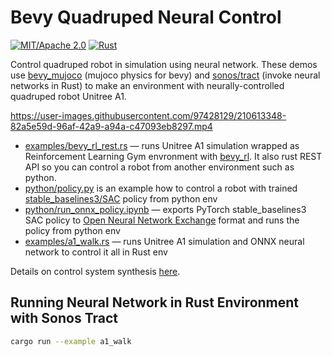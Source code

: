 # Bevy Quadruped Neural Control

[![MIT/Apache 2.0](https://img.shields.io/badge/license-MIT%2FApache-blue.svg)](https://github.com/bevyengine/bevy#license)
[![Rust](https://github.com/stillonearth/bevy_quadruped_neural_control/workflows/CI/badge.svg)](https://github.com/stillonearth/bevy_quadruped_neural_control/actions)

Control quadruped robot in simulation using neural network. These demos use [bevy_mujoco](https://github.com/stillonearth/bevy_mujoco) (mujoco physics for bevy) and [sonos/tract](https://github.com/sonos/tract) (invoke neural networks in Rust) to make an environment with neurally-controlled quadruped robot Unitree A1.

https://user-images.githubusercontent.com/97428129/210613348-82a5e59d-96af-42a9-a94a-c47093eb8297.mp4

- [examples/bevy_rl_rest.rs](https://github.com/stillonearth/bevy_quadruped_neural_control/blob/main/examples/bevy_rl_rest.rs) — runs Unitree A1 simulation wrapped as Reinforcement Learning Gym envronment with [bevy_rl](https://github.com/stillonearth/bevy_rl). It also rust REST API so you can control a robot from another environment such as python. 
- [python/policy.py](https://github.com/stillonearth/bevy_quadruped_neural_control/blob/main/python/policy.py) is an example how to control a robot with trained [stable_baselines3/SAC](https://stable-baselines3.readthedocs.io/en/master/modules/sac.html) policy from python env 
- [python/run_onnx_policy.ipynb](https://github.com/stillonearth/bevy_quadruped_neural_control/blob/main/python/run_onnx_policy.ipynb) — exports PyTorch stable_baselines3 SAC policy to [Open Neural Network Exchange](https://onnx.ai/) format and runs the policy from python env
- [examples/a1_walk.rs](https://github.com/stillonearth/bevy_quadruped_neural_control/blob/main/examples/a1_walk.rs) — runs Unitree A1 simulation and ONNX neural network to control it all in Rust env

Details on control system synthesis [here](https://github.com/stillonearth/continuous_control-unitree-a1).

## Running Neural Network in Rust Environment with Sonos Tract

```bash
cargo run --example a1_walk
```

